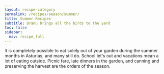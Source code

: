 ```yaml
---
layout: recipe-category
permalink: /recipes/season/summer/
title: Summer Recipes
subtitle: Branu brings all the birds to the yard
toc: false
sidebar:
  nav: recipe_full
---
```

It is completely possible to eat solely out of your garden during the summer months in Asturias, and many still do. School let's out and vacations mean a lot of eating outside. Picnic fare, late dinners in the garden, and canning and preserving the harvest are the orders of the season.